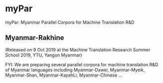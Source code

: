 # myPar
myPar: Myanmar Parallel Corpora for Machine Translation R&amp;D

## Myanmar-Rakhine  
(Released on 9 Oct 2019 at the Machine Translation Research Summer School 2019, YTU, Yangon Myanmar)  

FYI: We are preparing several parallel corpora for machine translation R&D of Myanmar languages including Myanmar-Dawei, Myanmar-Myeik, Myanmar-Shan, Myanmar-KayahLi, Myanmar-Chinese ...  

